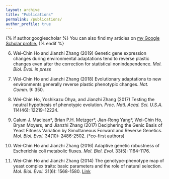 ```yaml
---
layout: archive
title: "Publications"
permalink: /publications/
author_profile: true
---
```


{% if author.googlescholar %}
  You can also find my articles on <u><a href="{{author.googlescholar}}">my Google Scholar profile</a>.</u>
{% endif %}
  
6. Wei-Chin Ho and Jianzhi Zhang (2019) Genetic gene expression changes during environmental adaptations tend to reverse plastic changes even after the correction for statistical nonindependence. *Mol. Biol. Evol.* *in press*

5. Wei-Chin Ho and Jianzhi Zhang (2018) Evolutionary adaptations to new environments generally reverse plastic phenotypic changes. *Nat. Comm.* 9: 350.

4. Wei-Chin Ho, Yoshikazu Ohya, and Jianzhi Zhang (2017) Testing the neutral hypothesis of phenotypic evolution. *Proc. Natl. Acad. Sci. U.S.A.* 114(46): 12219-12224.

3. Calum J. Maclean*, Brian P.H. Metzger*, Jian-Rong Yang*, Wei-Chin Ho, Bryan Moyers, and Jianzhi Zhang (2017) Deciphering the Genic Basis of Yeast Fitness Variation by Simultaneous Forward and Reverse Genetics. *Mol. Biol. Evol.* 34(10): 2486-2502. (*co-first authors)

2. Wei-Chin Ho and Jianzhi Zhang (2016) Adaptive genetic robustness of Escherichia coli metabolic fluxes. *Mol. Biol. Evol.* 33(5): 1164-1176.

1. Wei-Chin Ho and Jianzhi Zhang (2014) The genotype-phenotype map of yeast complex traits: basic parameters and the role of natural selection. *Mol. Biol. Evol.* 31(6): 1568-1580.
[Link](https://doi.org/10.1093/molbev/msu131)

